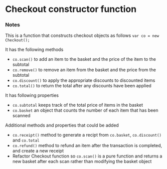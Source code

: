 # Checkout constructor function

### Notes
This is a function that constructs checkout objects as follows
`var co = new Checkout();`

It has the following methods
- `co.scan()` to add an item to the basket and the price of the item to the subtotal
- `co.remove()` to remove an item from the basket and the price from the subtotal
- `co.discount()` to apply the appropriate discounts to discounted items
- `co.total()` to return the total after any discounts have been applied

It has following properties
- `co.subtotal` keeps track of the total price of items in the basket
- `co.basket` an object that counts the number of each item that has been scanned

Additional methods and properties that could be added
- `co.receipt()` method to generate a recipt from `co.basket`, `co.discount()` and `co.total`
- `co.refund()` method to refund an item after the transaction is completed, and create a new receipt
- Refactor Checkout function so `co.scan()` is a pure function and returns a new basket after each scan rather than modifying the basket object
